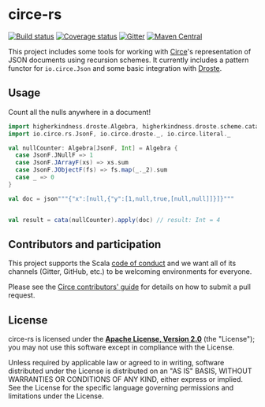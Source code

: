 # circe-rs

[![Build status](https://img.shields.io/travis/circe/circe-rs/master.svg)](https://travis-ci.org/circe/circe-rs)
[![Coverage status](https://img.shields.io/codecov/c/github/circe/circe-rs/master.svg)](https://codecov.io/github/circe/circe-rs)
[![Gitter](https://img.shields.io/badge/gitter-join%20chat-green.svg)](https://gitter.im/circe/circe)
[![Maven Central](https://img.shields.io/maven-central/v/io.circe/circe-rs_2.13.svg)](https://maven-badges.herokuapp.com/maven-central/io.circe/circe-rs_2.13)

This project includes some tools for working with [Circe][circe]'s representation of JSON documents using recursion
schemes. It currently includes a pattern functor for `io.circe.Json` and some basic integration with [Droste][droste].

## Usage

Count all the nulls anywhere in a document!

```scala
import higherkindness.droste.Algebra, higherkindness.droste.scheme.cata
import io.circe.rs.JsonF, io.circe.droste._, io.circe.literal._

val nullCounter: Algebra[JsonF, Int] = Algebra {
  case JsonF.JNullF => 1
  case JsonF.JArrayF(xs) => xs.sum
  case JsonF.JObjectF(fs) => fs.map(_._2).sum
  case _ => 0
}

val doc = json"""{"x":[null,{"y":[1,null,true,[null,null]]}]}"""


val result = cata(nullCounter).apply(doc) // result: Int = 4
```

## Contributors and participation

This project supports the Scala [code of conduct][code-of-conduct] and we want
all of its channels (Gitter, GitHub, etc.) to be welcoming environments for everyone.

Please see the [Circe contributors' guide][contributing] for details on how to submit a pull
request.

## License

circe-rs is licensed under the **[Apache License, Version 2.0][apache]**
(the "License"); you may not use this software except in compliance with the
License.

Unless required by applicable law or agreed to in writing, software
distributed under the License is distributed on an "AS IS" BASIS,
WITHOUT WARRANTIES OR CONDITIONS OF ANY KIND, either express or implied.
See the License for the specific language governing permissions and
limitations under the License.

[apache]: http://www.apache.org/licenses/LICENSE-2.0
[api-docs]: https://circe.github.io/circe-rs/api/io/circe/
[circe]: https://github.com/circe/circe
[code-of-conduct]: https://www.scala-lang.org/conduct.html
[contributing]: https://circe.github.io/circe/contributing.html
[droste]: https://github.com/higherkindness/droste
